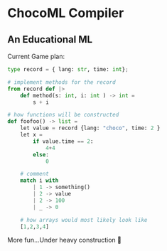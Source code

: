 # ChocoML Compiler 

## An Educational ML 

Current Game plan:
```py
type record = { lang: str, time: int};

# implement methods for the record
from record def |>
    def method(s: int, i: int ) -> int = 
        s + i

# how functions will be constructed
def foofoo() -> list =
    let value = record {lang: "choco", time: 2 }
    let x =
        if value.time == 2:
            4+4
        else:
            0

    # comment
    match i with 
        | 1 -> something()
        | 2 -> value
        | 2 -> 100
        | _ -> 0 

    # how arrays would most likely look like
    [1,2,3,4]
```

More fun...Under heavy construction 🚧
